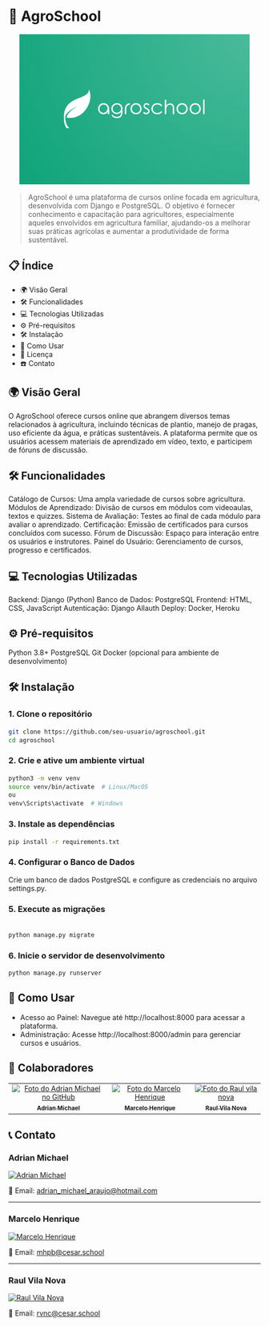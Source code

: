 # :seedling: AgroSchool
<p align="center">
  <img width="460" height="300" <img alt="image.png" src="https://github.com/AdrianMichael5/agroschool/blob/main/scr/image.png?raw=true" data-hpc="true" class="Box-sc-g0xbh4-0 kzRgrI">
</p>

> AgroSchool é uma plataforma de cursos online focada em agricultura, desenvolvida com Django e PostgreSQL. O objetivo é fornecer conhecimento e capacitação para agricultores, especialmente aqueles envolvidos em agricultura familiar, ajudando-os a melhorar suas práticas agrícolas e aumentar a produtividade de forma sustentável.

## :clipboard: Índice
- :earth_africa: Visão Geral
- :hammer_and_wrench: Funcionalidades
- :computer: Tecnologias Utilizadas
- :gear: Pré-requisitos
- :hammer_and_wrench: Instalação
- :rocket: Como Usar
- :scroll: Licença
- :phone: Contato

## 🌍 Visão Geral
O AgroSchool oferece cursos online que abrangem diversos temas relacionados à agricultura, incluindo técnicas de plantio, manejo de pragas, uso eficiente da água, e práticas sustentáveis. A plataforma permite que os usuários acessem materiais de aprendizado em vídeo, texto, e participem de fóruns de discussão.

## 🛠️ Funcionalidades
Catálogo de Cursos: Uma ampla variedade de cursos sobre agricultura.
Módulos de Aprendizado: Divisão de cursos em módulos com videoaulas, textos e quizzes.
Sistema de Avaliação: Testes ao final de cada módulo para avaliar o aprendizado.
Certificação: Emissão de certificados para cursos concluídos com sucesso.
Fórum de Discussão: Espaço para interação entre os usuários e instrutores.
Painel do Usuário: Gerenciamento de cursos, progresso e certificados.

## 💻 Tecnologias Utilizadas
Backend: Django (Python)
Banco de Dados: PostgreSQL
Frontend: HTML, CSS, JavaScript
Autenticação: Django Allauth
Deploy: Docker, Heroku

## ⚙️ Pré-requisitos
Python 3.8+
PostgreSQL
Git
Docker (opcional para ambiente de desenvolvimento)

## 🛠️ Instalação

### 1. Clone o repositório

```bash
git clone https://github.com/seu-usuario/agroschool.git
cd agroschool
```

### 2. Crie e ative um ambiente virtual

```bash
python3 -m venv venv
source venv/bin/activate  # Linux/MacOS
ou
venv\Scripts\activate  # Windows
```
### 3. Instale as dependências

``` bash
pip install -r requirements.txt
```
### 4. Configurar o Banco de Dados

Crie um banco de dados PostgreSQL e configure as credenciais no arquivo settings.py.

### 5. Execute as migrações

``` bash

python manage.py migrate
```
### 6. Inicie o servidor de desenvolvimento

``` bash
python manage.py runserver
``` 

## 🚀 Como Usar
- Acesso ao Painel: Navegue até http://localhost:8000 para acessar a plataforma.
- Administração: Acesse http://localhost:8000/admin para gerenciar cursos e usuários.

## 🤝 Colaboradores
<table>
  <tr>
    <td align="center">
      <a href="#" title="defina o título do link">
        <img src="https://encrypted-tbn0.gstatic.com/images?q=tbn:ANd9GcR65dbMui6whWaxsVpnyP_A1zY2IXODEzLVoA&s" width="100px;" alt="Foto do Adrian Michael no GitHub"/><br>
        <sub>
          <b>Adrian Michael</b>
        </sub>
      </a>
    </td>
    <td align="center">
      <a href="#" title="defina o título do link">
        <img src="https://encrypted-tbn0.gstatic.com/images?q=tbn:ANd9GcR65dbMui6whWaxsVpnyP_A1zY2IXODEzLVoA&s" width="100px;" alt="Foto do Marcelo Henrique"/><br>
        <sub>
          <b>Marcelo Henrique</b>
        </sub>
      </a>
    </td>
    <td align="center">
      <a href="#" title="defina o título do link">
        <img src="https://encrypted-tbn0.gstatic.com/images?q=tbn:ANd9GcR65dbMui6whWaxsVpnyP_A1zY2IXODEzLVoA&s" width="100px;" alt="Foto do Raul vila nova"/><br>
        <sub>
          <b>Raul Vila Nova</b>
        </sub>
      </a>
    </td>
  </tr>
</table>


## 📞 Contato
### Adrian Michael
[![Adrian Michael](https://img.shields.io/badge/LinkedIn-0077B5?style=for-the-badge&logo=linkedin&logoColor=white)](https://www.linkedin.com/in/adrian-michael-77b236282/)

📧 Email: adrian_michael_araujo@hotmail.com
___
### Marcelo Henrique
[![Marcelo Henrique](https://img.shields.io/badge/LinkedIn-0077B5?style=for-the-badge&logo=linkedin&logoColor=white)](https://www.linkedin.com/in/adrian-michael-77b236282/)

📧 Email: mhpb@cesar.school
___
### Raul Vila Nova
[![Raul Vila Nova](https://img.shields.io/badge/LinkedIn-0077B5?style=for-the-badge&logo=linkedin&logoColor=white)](https://www.linkedin.com/in/adrian-michael-77b236282/)

📧 Email: rvnc@cesar.school


